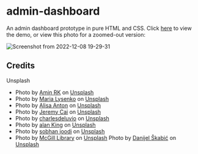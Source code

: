 # admin-dashboard

An admin dashboard prototype in pure HTML and CSS. Click [here](https://memoryfile.github.io/admin-dashboard) to view the demo, or view this photo for a zoomed-out version:
 
![Screenshot from 2022-12-08 19-29-31](https://user-images.githubusercontent.com/96447025/206595150-002d5e39-c480-486c-bef2-8d2a9f185bb3.png)


## Credits

Unsplash

* Photo by <a href="https://unsplash.com/@amiwnrk?utm_source=unsplash&utm_medium=referral&utm_content=creditCopyText">Amin RK</a> on <a href="https://unsplash.com/collections/38ml3KaaYgk/avatar?utm_source=unsplash&utm_medium=referral&utm_content=creditCopyText">Unsplash</a>
* Photo by <a href="https://unsplash.com/@manunalys?utm_source=unsplash&utm_medium=referral&utm_content=creditCopyText">Maria Lysenko</a> on <a href="https://unsplash.com/collections/XJ3isB0-fLA/avatar?utm_source=unsplash&utm_medium=referral&utm_content=creditCopyText">Unsplash</a>
* Photo by <a href="https://unsplash.com/@alisaanton?utm_source=unsplash&utm_medium=referral&utm_content=creditCopyText">Alisa Anton</a> on <a href="https://unsplash.com/collections/XJ3isB0-fLA/avatar?utm_source=unsplash&utm_medium=referral&utm_content=creditCopyText">Unsplash</a>
* Photo by <a href="https://unsplash.com/@j?utm_source=unsplash&utm_medium=referral&utm_content=creditCopyText">Jeremy Cai</a> on <a href="https://unsplash.com/collections/XJ3isB0-fLA/avatar?utm_source=unsplash&utm_medium=referral&utm_content=creditCopyText">Unsplash</a>
* Photo by <a href="https://unsplash.com/@charlesdeluvio?utm_source=unsplash&utm_medium=referral&utm_content=creditCopyText">charlesdeluvio</a> on <a href="https://unsplash.com/s/photos/profile-picture?utm_source=unsplash&utm_medium=referral&utm_content=creditCopyText">Unsplash</a>
* Photo by <a href="https://unsplash.com/@alanking?utm_source=unsplash&utm_medium=referral&utm_content=creditCopyText">alan King</a> on <a href="https://unsplash.com/s/photos/profile-picture?utm_source=unsplash&utm_medium=referral&utm_content=creditCopyText">Unsplash</a>
* Photo by <a href="https://unsplash.com/@sbhnleo?utm_source=unsplash&utm_medium=referral&utm_content=creditCopyText">sobhan joodi</a> on <a href="https://unsplash.com/s/photos/profile-picture?utm_source=unsplash&utm_medium=referral&utm_content=creditCopyText">Unsplash</a>
* Photo by <a href="https://unsplash.com/@mcgilllibrary?utm_source=unsplash&utm_medium=referral&utm_content=creditCopyText">McGill Library</a> on <a href="https://unsplash.com/s/photos/profile-picture?utm_source=unsplash&utm_medium=referral&utm_content=creditCopyText">Unsplash</a>
Photo by <a href="https://unsplash.com/@silentphocro?utm_source=unsplash&utm_medium=referral&utm_content=creditCopyText">Danijel Škabić</a> on <a href="https://unsplash.com/s/photos/woman-selfie?utm_source=unsplash&utm_medium=referral&utm_content=creditCopyText">Unsplash</a>
  

